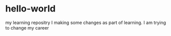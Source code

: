 # hello-world
my learning repositry
I making some changes as part of learning. I am trying to change my career

